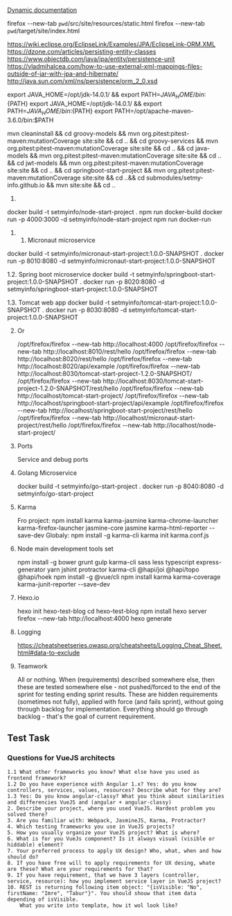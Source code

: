 [Dynamic documentation](static.html)

firefox --new-tab `pwd`/src/site/resources/static.html
firefox --new-tab `pwd`/target/site/index.html

https://wiki.eclipse.org/EclipseLink/Examples/JPA/EclipseLink-ORM.XML
https://dzone.com/articles/persisting-entity-classes
https://www.objectdb.com/java/jpa/entity/persistence-unit
https://vladmihalcea.com/how-to-use-external-xml-mappings-files-outside-of-jar-with-jpa-and-hibernate/
http://java.sun.com/xml/ns/persistence/orm_2_0.xsd

export JAVA_HOME=/opt/jdk-14.0.1/ && export PATH=${JAVA_HOME}/bin:${PATH}
export JAVA_HOME=/opt/jdk-14.0.1/ && export PATH=${JAVA_HOME}/bin:${PATH}
export PATH=/opt/apache-maven-3.6.0/bin:$PATH

mvn cleaninstall &&
cd groovy-models && mvn org.pitest:pitest-maven:mutationCoverage site:site && cd .. &&
cd groovy-services && mvn org.pitest:pitest-maven:mutationCoverage site:site && cd .. &&
cd java-models && mvn org.pitest:pitest-maven:mutationCoverage site:site && cd .. &&
cd jwt-models && mvn org.pitest:pitest-maven:mutationCoverage site:site && cd .. &&
cd springboot-start-project && mvn org.pitest:pitest-maven:mutationCoverage site:site && cd ..&&
cd submodules/setmy-info.github.io && mvn site:site && cd ..

1.

docker build -t setmyinfo/node-start-project .
npm run docker-build
docker run -p 4000:3000 -d setmyinfo/node-start-project
npm run docker-run

1.
    1. Micronaut microservice

docker build -t setmyinfo/micronaut-start-project:1.0.0-SNAPSHOT .
docker run -p 8010:8080 -d setmyinfo/micronaut-start-project:1.0.0-SNAPSHOT

1.2. Spring boot microservice
docker build -t setmyinfo/springboot-start-project:1.0.0-SNAPSHOT .
docker run -p 8020:8080 -d setmyinfo/springboot-start-project:1.0.0-SNAPSHOT

1.3. Tomcat web app
docker build -t setmyinfo/tomcat-start-project:1.0.0-SNAPSHOT .
docker run -p 8030:8080 -d setmyinfo/tomcat-start-project:1.0.0-SNAPSHOT

2. Or

   /opt/firefox/firefox --new-tab http://localhost:4000
   /opt/firefox/firefox --new-tab http://localhost:8010/rest/hello
   /opt/firefox/firefox --new-tab http://localhost:8020/rest/hello
   /opt/firefox/firefox --new-tab http://localhost:8020/api/example
   /opt/firefox/firefox --new-tab http://localhost:8030/tomcat-start-project-1.2.0-SNAPSHOT/
   /opt/firefox/firefox --new-tab http://localhost:8030/tomcat-start-project-1.2.0-SNAPSHOT/rest/hello
   /opt/firefox/firefox --new-tab http://localhost/tomcat-start-project/
   /opt/firefox/firefox --new-tab http://localhost/springboot-start-project/api/example
   /opt/firefox/firefox --new-tab http://localhost/springboot-start-project/rest/hello
   /opt/firefox/firefox --new-tab http://localhost/micronaut-start-project/rest/hello
   /opt/firefox/firefox --new-tab http://localhost/node-start-project/

3. Ports

   Service and debug ports

4. Golang Microservice

   docker build -t setmyinfo/go-start-project .
   docker run -p 8040:8080 -d setmyinfo/go-start-project

5. Karma

   Fro project:
   npm install karma karma-jasmine karma-chrome-launcher karma-firefox-launcher jasmine-core jasmine karma-html-reporter
   --save-dev
   Globaly:
   npm install -g karma-cli
   karma init karma.conf.js

6. Node main development tools set

   npm install -g bower grunt gulp karma-cli sass less typescript express-generator yarn jshint protractor karma-cli
   @hapi/joi @hapi/topo @hapi/hoek
   npm install -g @vue/cli
   npm install karma karma-coverage karma-junit-reporter --save-dev

7. Hexo.io

   hexo init hexo-test-blog
   cd hexo-test-blog
   npm install
   hexo server
   firefox --new-tab http://localhost:4000
   hexo generate

9. Logging

   https://cheatsheetseries.owasp.org/cheatsheets/Logging_Cheat_Sheet.html#data-to-exclude

10. Teamwork

    All or nothing.
    When (requirements) described somewhere else, then these are tested somewhere else - not pushed/forced to the end of
    the sprint for testing ending sprint results. These are hidden requirements (sometimes not fully), applied
    with force (and fails sprint), without going through backlog for implementation. Everything should go through
    backlog - that's the goal of current requirement.

## Test Task

### Questions for VueJS architects

    1.1 What other frameworks you know? What else have you used as frontend framework?
    1.2 Do you have experience with Angular 1.x? Yes: do you know controllers, services, values, resources? Describe what for they are?
    1.3 Yes: Do you know angular-classy? What you think about similarities and differencies VueJS and (angular + angular-classy)
    2. Describe your project, where you used VueJS. Hardest problem you solved there?
    3. Are you familiar with: Webpack, JasmineJS, Karma, Protractor?
    4. Which testing frameworks you use in VueJS projects?
    5. How you usually organize your VueJS project? What is where?
    6. What is for you VueJs component? Is it always visual (visible or hiddable) element?
    7. Your preferred process to apply UX design? Who, what, when and how should do?
    8. If you have free will to apply requirements for UX desing, whate are these? What are your requirements for that?
    9. If you have requirement, that we have 3 layers (controller, service, resource): how you implement service layer in VueJS project?
    10. REST is returning following item object: "{isVisible: "No", firstName: "Imre", "Tabur"}". You should shouw that item data depending of isVisible.
        What you write into template, how it wol look like?
